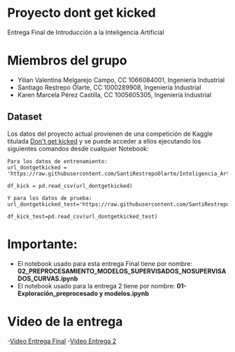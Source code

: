 # Proyecto dont get kicked
Entrega Final de Introducción a la Inteligencia Artificial

# Miembros del grupo
- Yilian Valentina Melgarejo Campo, CC 1066084001, Ingeniería Industrial
- Santiago Restrepo Olarte, CC 1000289908, Ingeniería Industrial
- Karen Marcela Pérez Castilla, CC 1005605305, Ingeniería Industrial


## Dataset
Los datos del proyecto actual provienen de una competición de Kaggle titulada [Don't get kicked](https://www.kaggle.com/competitions/DontGetKicked/overview) y se puede acceder a ellos ejecutando los siguientes comandos desde cualquier Notebook:

```
Para los datos de entrenamiento:
url_dontgetkicked = 'https://raw.githubusercontent.com/SantiRestrepoOlarte/Inteligencia_Artificial/main/training.csv'

df_kick = pd.read_csv(url_dontgetkicked)

Y para los datos de prueba:
url_dontgetkicked_test='https://raw.githubusercontent.com/SantiRestrepoOlarte/Inteligencia_Artificial/main/test.csv'

df_kick_test=pd.read_csv(url_dontgetkicked_test)

```
# Importante:
- El notebook usado para esta entrega Final tiene por nombre: **02_PREPROCESAMIENTO_MODELOS_SUPERVISADOS_NOSUPERVISADOS_CURVAS.ipynb** 
- El notebook usado para la entrega 2 tiene por nombre:  **01- Exploración_preprocesado y modelos.ipynb** 

# Video de la entrega
-[Video Entrega Final](https://youtu.be/Vb7xJbboFtA?si=UqjNfBr-ppMHElvL)
-[Video Entrega 2](https://www.youtube.com/watch?v=hI1qfn-OvdA)

 
